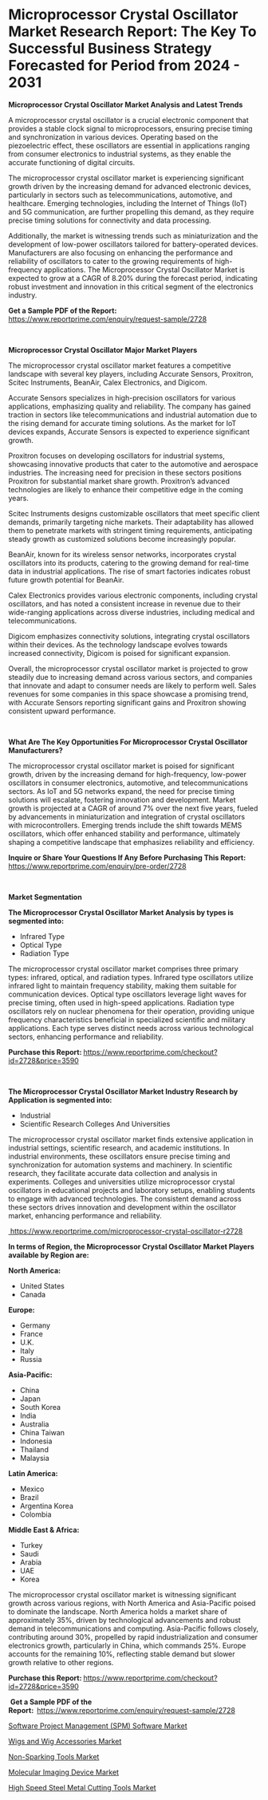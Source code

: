 <p><h1>Microprocessor Crystal Oscillator Market Research Report: The Key To Successful Business Strategy Forecasted for Period from 2024 - 2031</h1></p><p><strong>Microprocessor Crystal Oscillator Market Analysis and Latest Trends</strong></p>
<p><p>A microprocessor crystal oscillator is a crucial electronic component that provides a stable clock signal to microprocessors, ensuring precise timing and synchronization in various devices. Operating based on the piezoelectric effect, these oscillators are essential in applications ranging from consumer electronics to industrial systems, as they enable the accurate functioning of digital circuits.</p><p>The microprocessor crystal oscillator market is experiencing significant growth driven by the increasing demand for advanced electronic devices, particularly in sectors such as telecommunications, automotive, and healthcare. Emerging technologies, including the Internet of Things (IoT) and 5G communication, are further propelling this demand, as they require precise timing solutions for connectivity and data processing. </p><p>Additionally, the market is witnessing trends such as miniaturization and the development of low-power oscillators tailored for battery-operated devices. Manufacturers are also focusing on enhancing the performance and reliability of oscillators to cater to the growing requirements of high-frequency applications. The Microprocessor Crystal Oscillator Market is expected to grow at a CAGR of 8.20% during the forecast period, indicating robust investment and innovation in this critical segment of the electronics industry.</p></p>
<p><strong>Get a Sample PDF of the Report:&nbsp;</strong> <a href="https://www.reportprime.com/enquiry/request-sample/2728?utm_campaign=1179&utm_medium=2&utm_source=Github&utm_content=ia&utm_term=10102024&utm_id=microprocessor-crystal-oscillator">https://www.reportprime.com/enquiry/request-sample/2728</a></p>
<p>&nbsp;</p>
<p><strong>Microprocessor Crystal Oscillator Major Market Players</strong></p>
<p><p>The microprocessor crystal oscillator market features a competitive landscape with several key players, including Accurate Sensors, Proxitron, Scitec Instruments, BeanAir, Calex Electronics, and Digicom. </p><p>Accurate Sensors specializes in high-precision oscillators for various applications, emphasizing quality and reliability. The company has gained traction in sectors like telecommunications and industrial automation due to the rising demand for accurate timing solutions. As the market for IoT devices expands, Accurate Sensors is expected to experience significant growth.</p><p>Proxitron focuses on developing oscillators for industrial systems, showcasing innovative products that cater to the automotive and aerospace industries. The increasing need for precision in these sectors positions Proxitron for substantial market share growth. Proxitron’s advanced technologies are likely to enhance their competitive edge in the coming years.</p><p>Scitec Instruments designs customizable oscillators that meet specific client demands, primarily targeting niche markets. Their adaptability has allowed them to penetrate markets with stringent timing requirements, anticipating steady growth as customized solutions become increasingly popular.</p><p>BeanAir, known for its wireless sensor networks, incorporates crystal oscillators into its products, catering to the growing demand for real-time data in industrial applications. The rise of smart factories indicates robust future growth potential for BeanAir.</p><p>Calex Electronics provides various electronic components, including crystal oscillators, and has noted a consistent increase in revenue due to their wide-ranging applications across diverse industries, including medical and telecommunications.</p><p>Digicom emphasizes connectivity solutions, integrating crystal oscillators within their devices. As the technology landscape evolves towards increased connectivity, Digicom is poised for significant expansion.</p><p>Overall, the microprocessor crystal oscillator market is projected to grow steadily due to increasing demand across various sectors, and companies that innovate and adapt to consumer needs are likely to perform well. Sales revenues for some companies in this space showcase a promising trend, with Accurate Sensors reporting significant gains and Proxitron showing consistent upward performance.</p></p>
<p>&nbsp;</p>
<p><strong>What Are The Key Opportunities For Microprocessor Crystal Oscillator Manufacturers?</strong></p>
<p><p>The microprocessor crystal oscillator market is poised for significant growth, driven by the increasing demand for high-frequency, low-power oscillators in consumer electronics, automotive, and telecommunications sectors. As IoT and 5G networks expand, the need for precise timing solutions will escalate, fostering innovation and development. Market growth is projected at a CAGR of around 7% over the next five years, fueled by advancements in miniaturization and integration of crystal oscillators with microcontrollers. Emerging trends include the shift towards MEMS oscillators, which offer enhanced stability and performance, ultimately shaping a competitive landscape that emphasizes reliability and efficiency.</p></p>
<p><strong>Inquire or Share Your Questions If Any Before Purchasing This Report:</strong> <a href="https://www.reportprime.com/enquiry/pre-order/2728?utm_campaign=1179&utm_medium=2&utm_source=Github&utm_content=ia&utm_term=10102024&utm_id=microprocessor-crystal-oscillator">https://www.reportprime.com/enquiry/pre-order/2728</a></p>
<p>&nbsp;</p>
<p><strong>Market Segmentation</strong></p>
<p><strong>The Microprocessor Crystal Oscillator Market Analysis by types is segmented into:</strong></p>
<p><ul><li>Infrared Type</li><li>Optical Type</li><li>Radiation Type</li></ul></p>
<p><p>The microprocessor crystal oscillator market comprises three primary types: infrared, optical, and radiation types. Infrared type oscillators utilize infrared light to maintain frequency stability, making them suitable for communication devices. Optical type oscillators leverage light waves for precise timing, often used in high-speed applications. Radiation type oscillators rely on nuclear phenomena for their operation, providing unique frequency characteristics beneficial in specialized scientific and military applications. Each type serves distinct needs across various technological sectors, enhancing performance and reliability.</p></p>
<p><strong>Purchase this Report:&nbsp;</strong><a href="https://www.reportprime.com/checkout?id=2728&price=3590&utm_campaign=1179&utm_medium=2&utm_source=Github&utm_content=ia&utm_term=10102024&utm_id=microprocessor-crystal-oscillator">https://www.reportprime.com/checkout?id=2728&price=3590</a></p>
<p>&nbsp;</p>
<p><strong>The Microprocessor Crystal Oscillator Market Industry Research by Application is segmented into:</strong></p>
<p><ul><li>Industrial</li><li>Scientific Research Colleges And Universities</li></ul></p>
<p><p>The microprocessor crystal oscillator market finds extensive application in industrial settings, scientific research, and academic institutions. In industrial environments, these oscillators ensure precise timing and synchronization for automation systems and machinery. In scientific research, they facilitate accurate data collection and analysis in experiments. Colleges and universities utilize microprocessor crystal oscillators in educational projects and laboratory setups, enabling students to engage with advanced technologies. The consistent demand across these sectors drives innovation and development within the oscillator market, enhancing performance and reliability.</p></p>
<p><a href="https://www.reportprime.com/microprocessor-crystal-oscillator-r2728?utm_campaign=1179&utm_medium=2&utm_source=Github&utm_content=ia&utm_term=10102024&utm_id=microprocessor-crystal-oscillator">&nbsp;https://www.reportprime.com/microprocessor-crystal-oscillator-r2728</a></p>
<p><strong>In terms of Region, the Microprocessor Crystal Oscillator Market Players available by Region are:</strong></p>
<p>
    <p> <strong> North America: </strong>
        <ul>
            <li>United States</li>
            <li>Canada</li>
        </ul>
        </p> 
    <p> <strong> Europe: </strong>
        <ul>
            <li>Germany</li>
            <li>France</li>
            <li>U.K.</li>
            <li>Italy</li>
            <li>Russia</li>
        </ul>
        </p> 
    <p> <strong> Asia-Pacific: </strong>
        <ul>
            <li>China</li>
            <li>Japan</li>
            <li>South Korea</li>
            <li>India</li>
            <li>Australia</li>
            <li>China Taiwan</li>
            <li>Indonesia</li>
            <li>Thailand</li>
            <li>Malaysia</li>
        </ul>
        </p> 
    <p> <strong> Latin America: </strong>
        <ul>
            <li>Mexico</li>
            <li>Brazil</li>
            <li>Argentina Korea</li>
            <li>Colombia</li>
        </ul>
        </p> 
    <p> <strong> Middle East & Africa: </strong>
        <ul>
            <li>Turkey</li>
            <li>Saudi</li>
            <li>Arabia</li>
            <li>UAE</li>
            <li>Korea</li>
        </ul>
    </p>
    </p>
<p><p>The microprocessor crystal oscillator market is witnessing significant growth across various regions, with North America and Asia-Pacific poised to dominate the landscape. North America holds a market share of approximately 35%, driven by technological advancements and robust demand in telecommunications and computing. Asia-Pacific follows closely, contributing around 30%, propelled by rapid industrialization and consumer electronics growth, particularly in China, which commands 25%. Europe accounts for the remaining 10%, reflecting stable demand but slower growth relative to other regions.</p></p>
<p><strong>Purchase this Report: </strong><a href="https://www.reportprime.com/checkout?id=2728&price=3590&utm_campaign=1179&utm_medium=2&utm_source=Github&utm_content=ia&utm_term=10102024&utm_id=microprocessor-crystal-oscillator">https://www.reportprime.com/checkout?id=2728&price=3590</a></p>
<p>&nbsp;<strong>Get a Sample PDF of the Report:&nbsp;&nbsp;</strong><a href="https://www.reportprime.com/enquiry/request-sample/2728?utm_campaign=1179&utm_medium=2&utm_source=Github&utm_content=ia&utm_term=10102024&utm_id=microprocessor-crystal-oscillator">https://www.reportprime.com/enquiry/request-sample/2728</a></p>
<p><strong></strong></p>
<p><p><a href="https://www.linkedin.com/pulse/software-project-management-spm-market-research-report-forecast-okivf?utm_campaign=1179&utm_medium=2&utm_source=Github&utm_content=ia&utm_term=10102024&utm_id=microprocessor-crystal-oscillator">Software Project Management (SPM) Software Market</a></p><p><a href="https://www.linkedin.com/pulse/wigs-wig-accessories-market-size-share-trends-analysis-72dae?utm_campaign=1179&utm_medium=2&utm_source=Github&utm_content=ia&utm_term=10102024&utm_id=microprocessor-crystal-oscillator">Wigs and Wig Accessories Market</a></p><p><a href="https://www.linkedin.com/pulse/exploring-non-sparking-tools-market-dynamics-global-op1ke?utm_campaign=1179&utm_medium=2&utm_source=Github&utm_content=ia&utm_term=10102024&utm_id=microprocessor-crystal-oscillator">Non-Sparking Tools Market</a></p><p><a href="https://www.linkedin.com/pulse/molecular-imaging-device-market-forecasts-trends-impact-analysis-pkk9e?utm_campaign=1179&utm_medium=2&utm_source=Github&utm_content=ia&utm_term=10102024&utm_id=microprocessor-crystal-oscillator">Molecular Imaging Device Market</a></p><p><a href="https://www.linkedin.com/pulse/top-trends-transforming-high-speed-steel-metal-cutting-0tfye?utm_campaign=1179&utm_medium=2&utm_source=Github&utm_content=ia&utm_term=10102024&utm_id=microprocessor-crystal-oscillator">High Speed Steel Metal Cutting Tools Market</a></p></p>